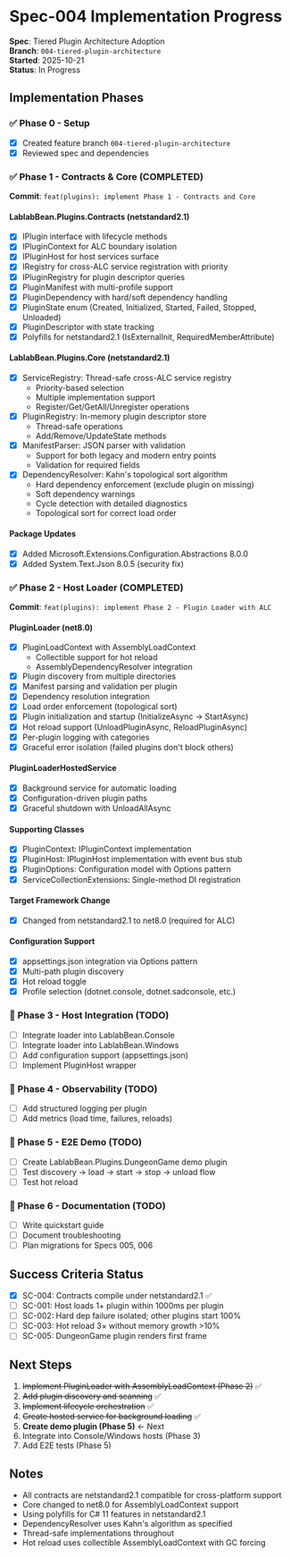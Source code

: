 # Spec-004 Implementation Progress

**Spec**: Tiered Plugin Architecture Adoption  
**Branch**: `004-tiered-plugin-architecture`  
**Started**: 2025-10-21  
**Status**: In Progress

## Implementation Phases

### ✅ Phase 0 - Setup
- [x] Created feature branch `004-tiered-plugin-architecture`
- [x] Reviewed spec and dependencies

### ✅ Phase 1 - Contracts & Core (COMPLETED)
**Commit**: `feat(plugins): implement Phase 1 - Contracts and Core`

#### LablabBean.Plugins.Contracts (netstandard2.1)
- [x] IPlugin interface with lifecycle methods
- [x] IPluginContext for ALC boundary isolation
- [x] IPluginHost for host services surface
- [x] IRegistry for cross-ALC service registration with priority
- [x] IPluginRegistry for plugin descriptor queries
- [x] PluginManifest with multi-profile support
- [x] PluginDependency with hard/soft dependency handling
- [x] PluginState enum (Created, Initialized, Started, Failed, Stopped, Unloaded)
- [x] PluginDescriptor with state tracking
- [x] Polyfills for netstandard2.1 (IsExternalInit, RequiredMemberAttribute)

#### LablabBean.Plugins.Core (netstandard2.1)
- [x] ServiceRegistry: Thread-safe cross-ALC service registry
  - Priority-based selection
  - Multiple implementation support
  - Register/Get/GetAll/Unregister operations
- [x] PluginRegistry: In-memory plugin descriptor store
  - Thread-safe operations
  - Add/Remove/UpdateState methods
- [x] ManifestParser: JSON parser with validation
  - Support for both legacy and modern entry points
  - Validation for required fields
- [x] DependencyResolver: Kahn's topological sort algorithm
  - Hard dependency enforcement (exclude plugin on missing)
  - Soft dependency warnings
  - Cycle detection with detailed diagnostics
  - Topological sort for correct load order

#### Package Updates
- [x] Added Microsoft.Extensions.Configuration.Abstractions 8.0.0
- [x] Added System.Text.Json 8.0.5 (security fix)

### ✅ Phase 2 - Host Loader (COMPLETED)
**Commit**: `feat(plugins): implement Phase 2 - Plugin Loader with ALC`

#### PluginLoader (net8.0)
- [x] PluginLoadContext with AssemblyLoadContext
  - Collectible support for hot reload
  - AssemblyDependencyResolver integration
- [x] Plugin discovery from multiple directories
- [x] Manifest parsing and validation per plugin
- [x] Dependency resolution integration
- [x] Load order enforcement (topological sort)
- [x] Plugin initialization and startup (InitializeAsync → StartAsync)
- [x] Hot reload support (UnloadPluginAsync, ReloadPluginAsync)
- [x] Per-plugin logging with categories
- [x] Graceful error isolation (failed plugins don't block others)

#### PluginLoaderHostedService
- [x] Background service for automatic loading
- [x] Configuration-driven plugin paths
- [x] Graceful shutdown with UnloadAllAsync

#### Supporting Classes
- [x] PluginContext: IPluginContext implementation
- [x] PluginHost: IPluginHost implementation with event bus stub
- [x] PluginOptions: Configuration model with Options pattern
- [x] ServiceCollectionExtensions: Single-method DI registration

#### Target Framework Change
- [x] Changed from netstandard2.1 to net8.0 (required for ALC)

#### Configuration Support
- [x] appsettings.json integration via Options pattern
- [x] Multi-path plugin discovery
- [x] Hot reload toggle
- [x] Profile selection (dotnet.console, dotnet.sadconsole, etc.)

### 🔄 Phase 3 - Host Integration (TODO)
- [ ] Integrate loader into LablabBean.Console
- [ ] Integrate loader into LablabBean.Windows
- [ ] Add configuration support (appsettings.json)
- [ ] Implement PluginHost wrapper

### 🔄 Phase 4 - Observability (TODO)
- [ ] Add structured logging per plugin
- [ ] Add metrics (load time, failures, reloads)

### 🔄 Phase 5 - E2E Demo (TODO)
- [ ] Create LablabBean.Plugins.DungeonGame demo plugin
- [ ] Test discovery → load → start → stop → unload flow
- [ ] Test hot reload

### 🔄 Phase 6 - Documentation (TODO)
- [ ] Write quickstart guide
- [ ] Document troubleshooting
- [ ] Plan migrations for Specs 005, 006

## Success Criteria Status
- [x] SC-004: Contracts compile under netstandard2.1 ✅
- [ ] SC-001: Host loads 1+ plugin within 1000ms per plugin
- [ ] SC-002: Hard dep failure isolated; other plugins start 100%
- [ ] SC-003: Hot reload 3× without memory growth >10%
- [ ] SC-005: DungeonGame plugin renders first frame

## Next Steps
1. ~~Implement PluginLoader with AssemblyLoadContext (Phase 2)~~ ✅
2. ~~Add plugin discovery and scanning~~ ✅
3. ~~Implement lifecycle orchestration~~ ✅
4. ~~Create hosted service for background loading~~ ✅
5. **Create demo plugin (Phase 5)** ← Next
6. Integrate into Console/Windows hosts (Phase 3)
7. Add E2E tests (Phase 5)

## Notes
- All contracts are netstandard2.1 compatible for cross-platform support
- Core changed to net8.0 for AssemblyLoadContext support
- Using polyfills for C# 11 features in netstandard2.1
- DependencyResolver uses Kahn's algorithm as specified
- Thread-safe implementations throughout
- Hot reload uses collectible AssemblyLoadContext with GC forcing
